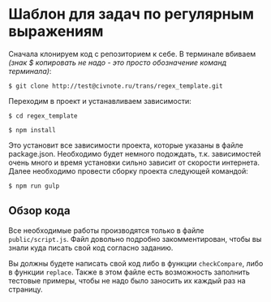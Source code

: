 # Шаблон для задач по регулярным выражениям

Сначала клонируем код с репозиторием к себе. В терминале вбиваем *(знак $ копировать не надо - это просто обозначение команд терминала)*:

`$ git clone http://test@civnote.ru/trans/regex_template.git`

Переходим в проект и устанавливаем зависимости:

`$ cd regex_template`

`$ npm install`

Это установит все зависимости проекта, которые указаны в файле package.json. Необходимо будет немного подождать, т.к. зависимостей очень много и время установки сильно зависит от скорости интернета. Далее необходимо провести сборку проекта следующей командой:

`$ npm run gulp`

## Обзор кода

Все необходимые работы производятся только в файле `public/script.js`. Файл довольно подробно закомментирован, чтобы вы знали куда писать свой код согласно заданию.

Вы должны будете написать свой код либо в функции `checkCompare`, либо в функции `replace`. Также в этом файле есть возможность заполнить тестовые примеры, чтобы не надо было заносить их каждый раз на страницу.
